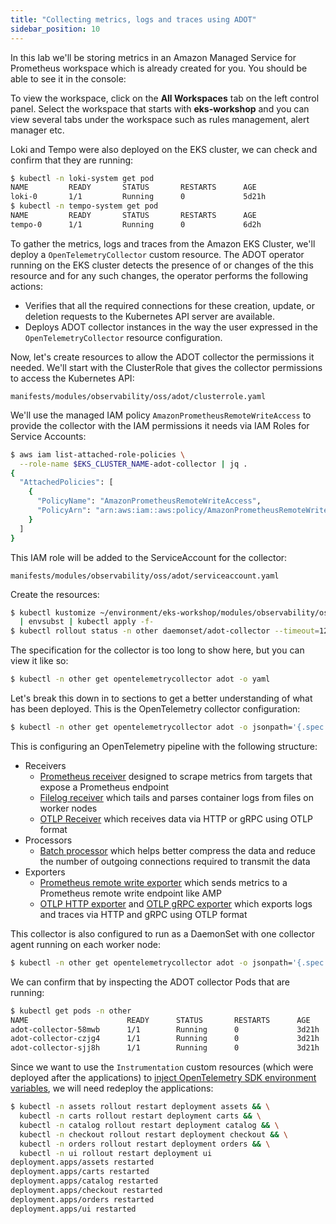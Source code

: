 ```yaml
---
title: "Collecting metrics, logs and traces using ADOT"
sidebar_position: 10
---
```


In this lab we'll be storing metrics in an Amazon Managed Service for Prometheus workspace which is already created for you. You should be able to see it in the console:

<ConsoleButton url="https://console.aws.amazon.com/prometheus/home#/workspaces" service="aps" label="Open APS console"/>

To view the workspace, click on the **All Workspaces** tab on the left control panel. Select the workspace that starts with **eks-workshop** and you can view several tabs under the workspace such as rules management, alert manager etc.

Loki and Tempo were also deployed on the EKS cluster, we can check and confirm that they are running:

```bash
$ kubectl -n loki-system get pod
NAME         READY       STATUS       RESTARTS      AGE
loki-0       1/1         Running      0             5d21h
$ kubectl -n tempo-system get pod
NAME         READY       STATUS       RESTARTS      AGE
tempo-0      1/1         Running      0             6d2h
```

To gather the metrics, logs and traces from the Amazon EKS Cluster, we'll deploy a `OpenTelemetryCollector` custom resource. The ADOT operator running on the EKS cluster detects the presence of or changes of the this resource and for any such changes, the operator performs the following actions:

- Verifies that all the required connections for these creation, update, or deletion requests to the Kubernetes API server are available.
- Deploys ADOT collector instances in the way the user expressed in the `OpenTelemetryCollector` resource configuration.

Now, let's create resources to allow the ADOT collector the permissions it needed. We'll start with the ClusterRole that gives the collector permissions to access the Kubernetes API:

```file
manifests/modules/observability/oss/adot/clusterrole.yaml
```

We'll use the managed IAM policy `AmazonPrometheusRemoteWriteAccess` to provide the collector with the IAM permissions it needs via IAM Roles for Service Accounts:

```bash
$ aws iam list-attached-role-policies \
  --role-name $EKS_CLUSTER_NAME-adot-collector | jq .
{
  "AttachedPolicies": [
    {
      "PolicyName": "AmazonPrometheusRemoteWriteAccess",
      "PolicyArn": "arn:aws:iam::aws:policy/AmazonPrometheusRemoteWriteAccess"
    }
  ]
}
```

This IAM role will be added to the ServiceAccount for the collector:

```file
manifests/modules/observability/oss/adot/serviceaccount.yaml
```

Create the resources:

```bash hook=deploy-adot
$ kubectl kustomize ~/environment/eks-workshop/modules/observability/oss/adot \
  | envsubst | kubectl apply -f-
$ kubectl rollout status -n other daemonset/adot-collector --timeout=120s
```

The specification for the collector is too long to show here, but you can view it like so:

```bash
$ kubectl -n other get opentelemetrycollector adot -o yaml
```

Let's break this down in to sections to get a better understanding of what has been deployed. This is the OpenTelemetry collector configuration:

```bash
$ kubectl -n other get opentelemetrycollector adot -o jsonpath='{.spec.config}' | yq
```

This is configuring an OpenTelemetry pipeline with the following structure:

- Receivers
  - [Prometheus receiver](https://github.com/open-telemetry/opentelemetry-collector-contrib/blob/main/receiver/prometheusreceiver) designed to scrape metrics from targets that expose a Prometheus endpoint
  - [Filelog receiver](https://github.com/open-telemetry/opentelemetry-collector-contrib/blob/main/receiver/filelogreceiver) which tails and parses container logs from files on worker nodes
  - [OTLP Receiver](https://github.com/open-telemetry/opentelemetry-collector/tree/main/receiver/otlpreceiver) which receives data via HTTP or gRPC using OTLP format
- Processors
  - [Batch processor](https://github.com/open-telemetry/opentelemetry-collector/blob/main/processor/batchprocessor) which helps better compress the data and reduce the number of outgoing connections required to transmit the data
- Exporters
  - [Prometheus remote write exporter](https://github.com/open-telemetry/opentelemetry-collector-contrib/tree/main/exporter/prometheusremotewriteexporter) which sends metrics to a Prometheus remote write endpoint like AMP
  - [OTLP HTTP exporter](https://github.com/open-telemetry/opentelemetry-collector/blob/main/exporter/otlphttpexporter) and [OTLP gRPC exporter](https://github.com/open-telemetry/opentelemetry-collector/blob/main/exporter/otlpexporter) which exports logs and traces via HTTP and gRPC using OTLP format

This collector is also configured to run as a DaemonSet with one collector agent running on each worker node:

```bash
$ kubectl -n other get opentelemetrycollector adot -o jsonpath='{.spec.mode}{"\n"}'
```

We can confirm that by inspecting the ADOT collector Pods that are running:

```bash
$ kubectl get pods -n other
NAME                      READY      STATUS       RESTARTS      AGE
adot-collector-58mwb      1/1        Running      0             3d21h
adot-collector-czjg4      1/1        Running      0             3d21h
adot-collector-sjj8h      1/1        Running      0             3d21h
```

Since we want to use the `Instrumentation` custom resources (which were deployed after the applications) to [inject OpenTelemetry SDK environment variables](https://github.com/open-telemetry/opentelemetry-operator?tab=readme-ov-file#inject-opentelemetry-sdk-environment-variables-only), we will need redeploy the applications:

```bash
$ kubectl -n assets rollout restart deployment assets && \
  kubectl -n carts rollout restart deployment carts && \
  kubectl -n catalog rollout restart deployment catalog && \
  kubectl -n checkout rollout restart deployment checkout && \
  kubectl -n orders rollout restart deployment orders && \
  kubectl -n ui rollout restart deployment ui
deployment.apps/assets restarted
deployment.apps/carts restarted
deployment.apps/catalog restarted
deployment.apps/checkout restarted
deployment.apps/orders restarted
deployment.apps/ui restarted
```
